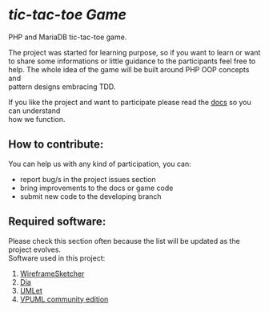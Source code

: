 *tic-tac-toe Game*
==================

PHP and MariaDB tic-tac-toe game.

The project was started for learning purpose, so if you want to learn or want  
to share some informations or little guidance to the participants feel free to  
help. The whole idea of the game will be built around PHP OOP concepts and  
pattern designs embracing TDD.  

If you like the project and want to participate please read the
[docs](https://github.com/starlays/tic-tac-toe/tree/master/docs) so you can understand  
how we function.  

How to contribute:
-------------------

You can help us with any kind of participation, you can:  

*   report bug/s in the project issues section  
*   bring improvements to the docs or game code  
*   submit new code to the developing branch  

Required software:
------------------

Please check this section often because the list will be updated as the project evolves.  
Software used in this project:

1.  [WireframeSketcher](http://wireframesketcher.com)
2.  [Dia](https://wiki.gnome.org/Apps/Dia)
3.  [UMLet](http://www.umlet.com/)
4.  [VPUML community edition](http://www.visual-paradigm.com/product/vpuml/editions/community.jsp)
